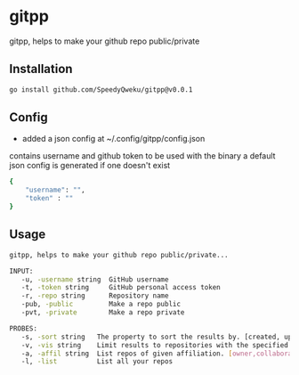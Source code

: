 # gitpp

gitpp, helps to make your github repo public/private

## Installation

```bash
go install github.com/SpeedyQweku/gitpp@v0.0.1
```

## Config

- added a json config at ~/.config/gitpp/config.json

contains username and github token to be used with the binary
a default json config is generated if one doesn't exist

```bash
{
    "username": "",
    "token" : ""
}
```

## Usage

```bash
gitpp, helps to make your github repo public/private...

INPUT:
   -u, -username string  GitHub username
   -t, -token string     GitHub personal access token
   -r, -repo string      Repository name
   -pub, -public         Make a repo public
   -pvt, -private        Make a repo private

PROBES:
   -s, -sort string   The property to sort the results by. [created, updated, pushed, full_name] (default "update")
   -v, -vis string    Limit results to repositories with the specified visibility. [all, public, private] (default "all")
   -a, -affil string  List repos of given affiliation. [owner,collaborator,organization_member] (default "owner")
   -l, -list          List all your repos
```
